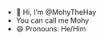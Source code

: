 - 👋 Hi, I’m @MohyTheHay
-    You can call me Mohy
- 😄 Pronouns: He/Him

<!---
MohyTheHay/MohyTheHay is a ✨ special ✨ repository because its `README.md` (this file) appears on your GitHub profile.
You can click the Preview link to take a look at your changes.
--->
